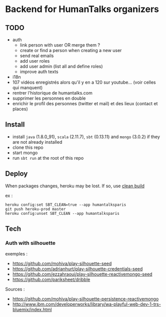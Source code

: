 # Backend for HumanTalks organizers

## TODO

- auth
    - link person with user OR merge them ?
    - create or find a person when creating a new user
    - send real emails
    - add user roles
    - add user admin (list all and define roles)
    - improve auth texts
- i18n
- 107 vidéos enregistrés alors qu'il y en a 120 sur youtube... (voir celles qui manquent)
- rentrer l'historique de humantalks.com
- supprimer les personnes en double
- enrichir le profil des personnes (twitter et mail) et des lieux (contact et places)

## Install

- install `java` (1.8.0_91), `scala` (2.11.7), `sbt` (0.13.11) and `mongo` (3.0.2) if they are not already installed
- clone this repo
- start mongo
- run `sbt run` at the root of this repo


## Deploy

When packages changes, heroku may be lost.
If so, use [clean build](https://devcenter.heroku.com/articles/scala-support#clean-builds)

ex :

```
heroku config:set SBT_CLEAN=true --app humantalksparis
git push heroku-prod master
heroku config:unset SBT_CLEAN --app humantalksparis
```

## Tech

### Auth with silhouette

exemples :

- https://github.com/mohiva/play-silhouette-seed
- https://github.com/adrianhurt/play-silhouette-credentials-seed
- https://github.com/ezzahraoui/play-silhouette-reactivemongo-seed
- https://github.com/pariksheet/dribble

Sources :

- https://github.com/mohiva/play-silhouette-persistence-reactivemongo
- http://www.ibm.com/developerworks/library/wa-playful-web-dev-1-trs-bluemix/index.html
